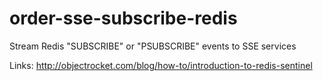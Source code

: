 # order-sse-subscribe-redis
Stream Redis "SUBSCRIBE" or "PSUBSCRIBE" events to SSE services

Links:
http://objectrocket.com/blog/how-to/introduction-to-redis-sentinel
